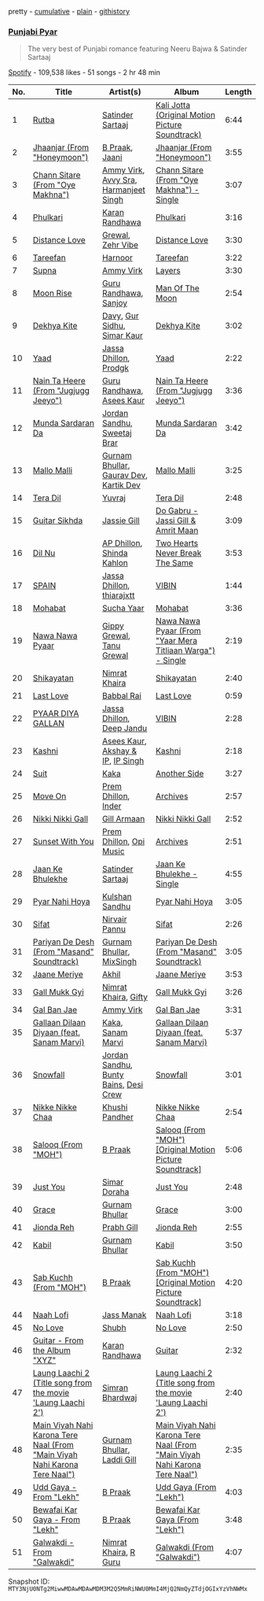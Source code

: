 pretty - [cumulative](/playlists/cumulative/37i9dQZF1DWSKoG4oVafMt.md) - [plain](/playlists/plain/37i9dQZF1DWSKoG4oVafMt) - [githistory](https://github.githistory.xyz/mackorone/spotify-playlist-archive/blob/main/playlists/plain/37i9dQZF1DWSKoG4oVafMt)

### [Punjabi Pyar](https://open.spotify.com/playlist/37i9dQZF1DWSKoG4oVafMt)

> The very best of Punjabi romance featuring Neeru Bajwa & Satinder Sartaaj

[Spotify](https://open.spotify.com/user/spotify) - 109,538 likes - 51 songs - 2 hr 48 min

| No. | Title | Artist(s) | Album | Length |
|---|---|---|---|---|
| 1 | [Rutba](https://open.spotify.com/track/4EvaQx8uREbHOHM3SdCRCe) | [Satinder Sartaaj](https://open.spotify.com/artist/4rgw8A5vcYinpZLDKHrEdV) | [Kali Jotta \(Original Motion Picture Soundtrack\)](https://open.spotify.com/album/55iA8nuzIEjLxK82lzhgyi) | 6:44 |
| 2 | [Jhaanjar \(From "Honeymoon"\)](https://open.spotify.com/track/6UCOYYKgwCJpENkEFHjw50) | [B Praak](https://open.spotify.com/artist/56SjZARoEvag3RoKWIb16j), [Jaani](https://open.spotify.com/artist/5gZhfbckaWo89OzDSk3gdT) | [Jhaanjar \(From "Honeymoon"\)](https://open.spotify.com/album/0NpT6q3W06PVHcCnE5Ifyl) | 3:55 |
| 3 | [Chann Sitare \(From "Oye Makhna"\)](https://open.spotify.com/track/4ZlAM2VoFpv0VyZjv34A4o) | [Ammy Virk](https://open.spotify.com/artist/2RlWC7XKizSOsZ8F3uGi59), [Avvy Sra](https://open.spotify.com/artist/1vKd2cgDOiLcV5YA5uy7GG), [Harmanjeet Singh](https://open.spotify.com/artist/5GKQZoriMz17iLIGdRp2Yt) | [Chann Sitare \(From "Oye Makhna"\) \- Single](https://open.spotify.com/album/78eSecjSVDN0T0KDylfVMf) | 3:07 |
| 4 | [Phulkari](https://open.spotify.com/track/1f660M0jwz7F4qlDjTSLmO) | [Karan Randhawa](https://open.spotify.com/artist/3mnR9SJ3hfV6EcrGKH44H9) | [Phulkari](https://open.spotify.com/album/3skDjGnv85nUKxVQknCk2B) | 3:16 |
| 5 | [Distance Love](https://open.spotify.com/track/55nRhkhe7ckZhazYrv6ZOX) | [Grewal](https://open.spotify.com/artist/6Wg3YW7eun3woBKYL8jJT6), [Zehr Vibe](https://open.spotify.com/artist/48cVwD5hffidwvlxLCc2pm) | [Distance Love](https://open.spotify.com/album/0FSTdbfd0XFtEjWK8VCjgY) | 3:30 |
| 6 | [Tareefan](https://open.spotify.com/track/38fyfLQMYfsrspaWvqE4Js) | [Harnoor](https://open.spotify.com/artist/4eB5clMaoi0cCRnCwLkkiS) | [Tareefan](https://open.spotify.com/album/3fhpaWdEVfpp2q5eOHwY0d) | 3:22 |
| 7 | [Supna](https://open.spotify.com/track/3A4wABRH41xD3dCBykZpLI) | [Ammy Virk](https://open.spotify.com/artist/2RlWC7XKizSOsZ8F3uGi59) | [Layers](https://open.spotify.com/album/68Sj9ZsFdcpg4W5paJAlvK) | 3:30 |
| 8 | [Moon Rise](https://open.spotify.com/track/3oWv5qDKYN7MH6FdlglMN5) | [Guru Randhawa](https://open.spotify.com/artist/5rQoBDKFnd1n6BkdbgVaRL), [Sanjoy](https://open.spotify.com/artist/6qjhYs5KNSoSU6fNJqDGIo) | [Man Of The Moon](https://open.spotify.com/album/0jasm0jnhQ6Y6OUYTI1NL6) | 2:54 |
| 9 | [Dekhya Kite](https://open.spotify.com/track/07X7p4jFhHEECps5IBKQ3c) | [Davy](https://open.spotify.com/artist/53DGPAJOq7aJrvYGrumUOV), [Gur Sidhu](https://open.spotify.com/artist/0QntOArZgiNHoemAzwJPu5), [Simar Kaur](https://open.spotify.com/artist/5yI5MjFLwQwfP24OxchqN1) | [Dekhya Kite](https://open.spotify.com/album/2zPnY5L7hwCjuYmpuCCAO5) | 3:02 |
| 10 | [Yaad](https://open.spotify.com/track/0CTLV9Fr5CEkvhqmBjvEIU) | [Jassa Dhillon](https://open.spotify.com/artist/2vJvM1hPBYqDoGBje0kRMd), [Prodgk](https://open.spotify.com/artist/2E6ODN4Dna1vkh6s8sxHC0) | [Yaad](https://open.spotify.com/album/6KqNthM4VNfQnbHLtHtTNl) | 2:22 |
| 11 | [Nain Ta Heere \(From "Jugjugg Jeeyo"\)](https://open.spotify.com/track/3NpbGCDrcQTERaZb5dHhd3) | [Guru Randhawa](https://open.spotify.com/artist/5rQoBDKFnd1n6BkdbgVaRL), [Asees Kaur](https://open.spotify.com/artist/1sVmXkzX2ukc6QvasrDBES) | [Nain Ta Heere \(From "Jugjugg Jeeyo"\)](https://open.spotify.com/album/5D4Ku6tdcAdwiA38FgpgCP) | 3:36 |
| 12 | [Munda Sardaran Da](https://open.spotify.com/track/7ssVTIHPAoQq8xU0uP30TV) | [Jordan Sandhu](https://open.spotify.com/artist/3TozxPbDes76aGFdfv7PMv), [Sweetaj Brar](https://open.spotify.com/artist/2B4azLEfuhlG2ykxCaQJWk) | [Munda Sardaran Da](https://open.spotify.com/album/5MaQSztrVCuU00qBsmjmcO) | 3:42 |
| 13 | [Mallo Malli](https://open.spotify.com/track/0z22zBWD8vblkpsm3vf8oa) | [Gurnam Bhullar](https://open.spotify.com/artist/45LSiycLy1JsWUMObvPvpX), [Gaurav Dev](https://open.spotify.com/artist/68Cqe4YTtQpcuyKLktPxr9), [Kartik Dev](https://open.spotify.com/artist/3RP5G139xbMICwhskoljmz) | [Mallo Malli](https://open.spotify.com/album/2RnZyLDqMz6Clx2MVGnl2D) | 3:25 |
| 14 | [Tera Dil](https://open.spotify.com/track/1q1tHRdOw0lGtbaJtIn8ki) | [Yuvraj](https://open.spotify.com/artist/0OsAgjLycxTWDMK25Avcvw) | [Tera Dil](https://open.spotify.com/album/7aJIUhUPWsE683VyOzcU9R) | 2:48 |
| 15 | [Guitar Sikhda](https://open.spotify.com/track/7HGhE2zK1VToDev4SLCXHK) | [Jassie Gill](https://open.spotify.com/artist/3xZnxcyeC0vVaJvEA9VqrA) | [Do Gabru \- Jassi Gill & Amrit Maan](https://open.spotify.com/album/4NA7IQDtm526DqzmqxWiZr) | 3:09 |
| 16 | [Dil Nu](https://open.spotify.com/track/7AsG1F1eMWd17RYan8M3Wm) | [AP Dhillon](https://open.spotify.com/artist/6LEG9Ld1aLImEFEVHdWNSB), [Shinda Kahlon](https://open.spotify.com/artist/6aQfrWHwAcuY8IYItbChZh) | [Two Hearts Never Break The Same](https://open.spotify.com/album/0eZKTY3yDMqMTrVvtcEokh) | 3:53 |
| 17 | [SPAIN](https://open.spotify.com/track/4ZVtid5khBfDx6Co0vTUE6) | [Jassa Dhillon](https://open.spotify.com/artist/2vJvM1hPBYqDoGBje0kRMd), [thiarajxtt](https://open.spotify.com/artist/54BjV0qctcWp8xOip7uaJD) | [VIBIN](https://open.spotify.com/album/2GPHbR6aZ2rZooX6dF1nwB) | 1:44 |
| 18 | [Mohabat](https://open.spotify.com/track/0aVpOPirZUdeJon1ikS9M5) | [Sucha Yaar](https://open.spotify.com/artist/3796Al8KerYiCPaOK1vHZJ) | [Mohabat](https://open.spotify.com/album/3iaLLjl5QBpuYMljsK9fOr) | 3:36 |
| 19 | [Nawa Nawa Pyaar](https://open.spotify.com/track/50DyjmQxDUAygFT31rD1kT) | [Gippy Grewal](https://open.spotify.com/artist/5kvGYraWFlXs2Jbt1Kphn8), [Tanu Grewal](https://open.spotify.com/artist/1eineiKpO6pp1nt22iwu47) | [Nawa Nawa Pyaar \(From "Yaar Mera Titliaan Warga"\) \- Single](https://open.spotify.com/album/2UbFUgSQy4u09v1jzah7qy) | 2:19 |
| 20 | [Shikayatan](https://open.spotify.com/track/4M0gBdxmNHpFql2o3lre9t) | [Nimrat Khaira](https://open.spotify.com/artist/0ea0y5ZxnN5TbEDzNtx5Fk) | [Shikayatan](https://open.spotify.com/album/392bVyibCeU6hQJN494LoW) | 2:40 |
| 21 | [Last Love](https://open.spotify.com/track/5VfiTJFLB1wNrVy7bXhiso) | [Babbal Rai](https://open.spotify.com/artist/5LFXPuKD97Sp9qdkxYBfDn) | [Last Love](https://open.spotify.com/album/5RdGabhTm8Q4X2FNRaLKCg) | 0:59 |
| 22 | [PYAAR DIYA GALLAN](https://open.spotify.com/track/7LWWWB3Ht5L3bW9JpqMwCI) | [Jassa Dhillon](https://open.spotify.com/artist/2vJvM1hPBYqDoGBje0kRMd), [Deep Jandu](https://open.spotify.com/artist/2RJawMqX9ESxws2KMtHyP3) | [VIBIN](https://open.spotify.com/album/2GPHbR6aZ2rZooX6dF1nwB) | 2:28 |
| 23 | [Kashni](https://open.spotify.com/track/0dGCeam7cfKSUZwLuMZ1kd) | [Asees Kaur](https://open.spotify.com/artist/1sVmXkzX2ukc6QvasrDBES), [Akshay & IP](https://open.spotify.com/artist/2jiSIlVrIaBnJA2x4jqqvf), [IP Singh](https://open.spotify.com/artist/7pauOFC9bRqioSX30AvNkG) | [Kashni](https://open.spotify.com/album/4HzBIJZkf2mUIeGQBjYFkB) | 2:18 |
| 24 | [Suit](https://open.spotify.com/track/5hP26tC5gV42IwhYMQ4nLA) | [Kaka](https://open.spotify.com/artist/1Oh5bPXjw5jreVFhKc4jux) | [Another Side](https://open.spotify.com/album/3wd8Hr4S8649tc3kTuy3ch) | 3:27 |
| 25 | [Move On](https://open.spotify.com/track/7s8wMKOZLOxwO7gzovABYN) | [Prem Dhillon](https://open.spotify.com/artist/6IP4VnqS1pOiQcPVP4zx0H), [Inder](https://open.spotify.com/artist/4BTiv9wnMrhxZNxaTb3rwT) | [Archives](https://open.spotify.com/album/6KmQIkfNTKlHizxBbXCxBq) | 2:57 |
| 26 | [Nikki Nikki Gall](https://open.spotify.com/track/5agAgnkQhRu7Kk5DJUBSwk) | [Gill Armaan](https://open.spotify.com/artist/185mLK0dEN6C4lbMADRODF) | [Nikki Nikki Gall](https://open.spotify.com/album/4hGAjzQsnLCBnXDddOjOdD) | 2:52 |
| 27 | [Sunset With You](https://open.spotify.com/track/1BwP2jVdo1DjkH84rxRVhi) | [Prem Dhillon](https://open.spotify.com/artist/6IP4VnqS1pOiQcPVP4zx0H), [Opi Music](https://open.spotify.com/artist/4z2hcMAL6JpUDOesb2ls5b) | [Archives](https://open.spotify.com/album/6KmQIkfNTKlHizxBbXCxBq) | 2:51 |
| 28 | [Jaan Ke Bhulekhe](https://open.spotify.com/track/3iB4cghiQu56GfqpW8ZSdM) | [Satinder Sartaaj](https://open.spotify.com/artist/4rgw8A5vcYinpZLDKHrEdV) | [Jaan Ke Bhulekhe \- Single](https://open.spotify.com/album/4RdL06Z9pMJN6ghGlNDLxr) | 4:55 |
| 29 | [Pyar Nahi Hoya](https://open.spotify.com/track/3Cc8gxx7RX0k3b1O3jghBn) | [Kulshan Sandhu](https://open.spotify.com/artist/6kts6HRiH6lynXnCemu5ap) | [Pyar Nahi Hoya](https://open.spotify.com/album/2TqpTyOLVsI6YN9WXtXSFx) | 3:05 |
| 30 | [Sifat](https://open.spotify.com/track/4RxSQlQNHdlotqEq2GLpNI) | [Nirvair Pannu](https://open.spotify.com/artist/4vIsAZx8AolYa6paJphDGY) | [Sifat](https://open.spotify.com/album/4OTSOeM7hmbCXMh3i4LHVu) | 2:26 |
| 31 | [Pariyan De Desh \(From "Masand" Soundtrack\)](https://open.spotify.com/track/49smvL3XQwdOdTIjTYDoHd) | [Gurnam Bhullar](https://open.spotify.com/artist/45LSiycLy1JsWUMObvPvpX), [MixSingh](https://open.spotify.com/artist/05dG9pMLRWenxzvSmefE6U) | [Pariyan De Desh \(From "Masand" Soundtrack\)](https://open.spotify.com/album/2VJaivHf2ktb01A62hQJdb) | 3:05 |
| 32 | [Jaane Meriye](https://open.spotify.com/track/43f1GdmdYDCsEYK0PpgAy9) | [Akhil](https://open.spotify.com/artist/6zZrFenNe3YPttxZsnQQs1) | [Jaane Meriye](https://open.spotify.com/album/09Lzc4GnZG8krNwgT6HpYo) | 3:53 |
| 33 | [Gall Mukk Gyi](https://open.spotify.com/track/3DWcDfFX2Hb8oNTD4i67yv) | [Nimrat Khaira](https://open.spotify.com/artist/0ea0y5ZxnN5TbEDzNtx5Fk), [Gifty](https://open.spotify.com/artist/5EI0jTvbMGykhnuTBXGQUQ) | [Gall Mukk Gyi](https://open.spotify.com/album/5rJH6PsvkyknJrB7EnmaxR) | 3:26 |
| 34 | [Gal Ban Jae](https://open.spotify.com/track/29d2haeSBT0E7ZIfj21JdF) | [Ammy Virk](https://open.spotify.com/artist/2RlWC7XKizSOsZ8F3uGi59) | [Gal Ban Jae](https://open.spotify.com/album/3kUDb1S9rTTuPauMvSDivX) | 3:31 |
| 35 | [Gallaan Dilaan Diyaan \(feat\. Sanam Marvi\)](https://open.spotify.com/track/6bxNV7WkYRV6GsAgonueDO) | [Kaka](https://open.spotify.com/artist/1Oh5bPXjw5jreVFhKc4jux), [Sanam Marvi](https://open.spotify.com/artist/6ckyg7wmYQLuUqRkLtKnj5) | [Gallaan Dilaan Diyaan \(feat\. Sanam Marvi\)](https://open.spotify.com/album/2CLR2U2nqFk8xbTu9Eu5k5) | 5:37 |
| 36 | [Snowfall](https://open.spotify.com/track/33rfzVxhNEBh0tnt2KXbXI) | [Jordan Sandhu](https://open.spotify.com/artist/3TozxPbDes76aGFdfv7PMv), [Bunty Bains](https://open.spotify.com/artist/4eHycMGKslAXJLcLO4F82x), [Desi Crew](https://open.spotify.com/artist/6lMIhndzcevFkVWSJnXPt2) | [Snowfall](https://open.spotify.com/album/2YMwWwivQX7z4n3913TPZh) | 3:01 |
| 37 | [Nikke Nikke Chaa](https://open.spotify.com/track/6uPemGQUbxNIeBKKgbveXK) | [Khushi Pandher](https://open.spotify.com/artist/6JgrVNpfoFwE3imEDPrzqJ) | [Nikke Nikke Chaa](https://open.spotify.com/album/2yWvNW53jxW9TTt4wSXyBT) | 2:54 |
| 38 | [Salooq \(From "MOH"\)](https://open.spotify.com/track/6fgIBVQ0GJ1kijpGL9N5Vs) | [B Praak](https://open.spotify.com/artist/56SjZARoEvag3RoKWIb16j) | [Salooq \(From "MOH"\) \[Original Motion Picture Soundtrack\]](https://open.spotify.com/album/6eUXw6BZjKb61a27JPzklk) | 5:06 |
| 39 | [Just You](https://open.spotify.com/track/5lIqq03AyvTzFTx099bQL4) | [Simar Doraha](https://open.spotify.com/artist/0jKhGMur9IeyfJiVuS9JjL) | [Just You](https://open.spotify.com/album/5b8GuuiN6ZxpN0xa7HEXuL) | 2:48 |
| 40 | [Grace](https://open.spotify.com/track/5iZR5MN9qvGgnyOblSdlH1) | [Gurnam Bhullar](https://open.spotify.com/artist/45LSiycLy1JsWUMObvPvpX) | [Grace](https://open.spotify.com/album/3BIuAv9phvIqWSXhgWCfXV) | 3:00 |
| 41 | [Jionda Reh](https://open.spotify.com/track/7Jal1MYiDys2FVo6d98NgN) | [Prabh Gill](https://open.spotify.com/artist/4F5ZNBJDep3GTrMip2tpI4) | [Jionda Reh](https://open.spotify.com/album/4amCDGeMFfB17ampvToJHT) | 2:55 |
| 42 | [Kabil](https://open.spotify.com/track/5EXPsVOIeXqd3v1O2m8jp1) | [Gurnam Bhullar](https://open.spotify.com/artist/45LSiycLy1JsWUMObvPvpX) | [Kabil](https://open.spotify.com/album/0kgUMhb4BIxxhxDSJtqxtA) | 3:50 |
| 43 | [Sab Kuchh \(From "MOH"\)](https://open.spotify.com/track/7HV84VsK9HDX1XJh3mxwaW) | [B Praak](https://open.spotify.com/artist/56SjZARoEvag3RoKWIb16j) | [Sab Kuchh \(From "MOH"\) \[Original Motion Picture Soundtrack\]](https://open.spotify.com/album/6FII2by2pqBRs4ooDQIpI2) | 4:20 |
| 44 | [Naah Lofi](https://open.spotify.com/track/7B8WJgjZzzV1uS7v9z8FGX) | [Jass Manak](https://open.spotify.com/artist/2P9JaCtpbQSuZOgvtPrUJ8) | [Naah Lofi](https://open.spotify.com/album/3Cz2ocxGPWWREjLucIdaO7) | 3:18 |
| 45 | [No Love](https://open.spotify.com/track/08Isz2ETWSBhvIl8UpKYsp) | [Shubh](https://open.spotify.com/artist/5r3wPya2PpeTTsXsGhQU8O) | [No Love](https://open.spotify.com/album/5Zcgog7sQ79ISF32y9nABU) | 2:50 |
| 46 | [Guitar \- From the Album "XYZ"](https://open.spotify.com/track/76XQ1JrztUciUlQHYIXLl0) | [Karan Randhawa](https://open.spotify.com/artist/3mnR9SJ3hfV6EcrGKH44H9) | [Guitar](https://open.spotify.com/album/2cZavSlbZLnEpU938tCGuG) | 2:32 |
| 47 | [Laung Laachi 2 \(Title song from the movie 'Laung Laachi 2'\)](https://open.spotify.com/track/4mLjXblwZkzlkavY0Mnyr1) | [Simran Bhardwaj](https://open.spotify.com/artist/6A64CMEoGKDcGx0EdjjNol) | [Laung Laachi 2 \(Title song from the movie 'Laung Laachi 2'\)](https://open.spotify.com/album/01T0Et0DZK48mihOz6rkyE) | 2:40 |
| 48 | [Main Viyah Nahi Karona Tere Naal \(From "Main Viyah Nahi Karona Tere Naal"\)](https://open.spotify.com/track/6pvWVkFgDbyUMZyCvHOwsJ) | [Gurnam Bhullar](https://open.spotify.com/artist/45LSiycLy1JsWUMObvPvpX), [Laddi Gill](https://open.spotify.com/artist/02ll3hRcqWioHuUSonLpeD) | [Main Viyah Nahi Karona Tere Naal \(From "Main Viyah Nahi Karona Tere Naal"\)](https://open.spotify.com/album/584BMTWDn9yt8V5JVmqshi) | 2:35 |
| 49 | [Udd Gaya \- From "Lekh"](https://open.spotify.com/track/6aFKTWTMLEJA4VqGM3aPbw) | [B Praak](https://open.spotify.com/artist/56SjZARoEvag3RoKWIb16j) | [Udd Gaya \(From "Lekh"\)](https://open.spotify.com/album/3uVhhmevWrSzN4LUyQEvQq) | 4:03 |
| 50 | [Bewafai Kar Gaya \- From "Lekh"](https://open.spotify.com/track/1M0mOOnYovZSKfVDCgLUmF) | [B Praak](https://open.spotify.com/artist/56SjZARoEvag3RoKWIb16j) | [Bewafai Kar Gaya \(From "Lekh"\)](https://open.spotify.com/album/2jy2AMtG3Cw0iYssTHStBI) | 3:48 |
| 51 | [Galwakdi \- From "Galwakdi"](https://open.spotify.com/track/5JxEpyICoZZhfIUh2kr6wE) | [Nimrat Khaira](https://open.spotify.com/artist/0ea0y5ZxnN5TbEDzNtx5Fk), [R Guru](https://open.spotify.com/artist/2LKgaY0VVvgyQniOk6JA3V) | [Galwakdi \(From "Galwakdi"\)](https://open.spotify.com/album/6dbzxc1FRdwLrx3x28mXHd) | 4:07 |

Snapshot ID: `MTY3NjU0NTg2MiwwMDAwMDAwMDM3M2Q5MmRiNWU0MmI4MjQ2NmQyZTdjOGIxYzVhNWMx`
